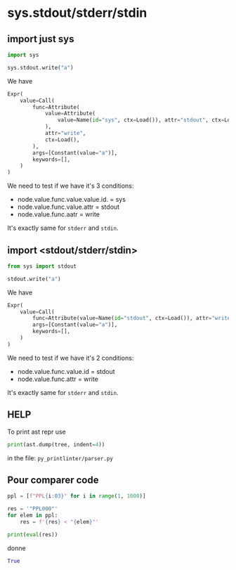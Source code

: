 # sys.stdout/stderr/stdin

## import just sys

```python
import sys

sys.stdout.write("a")
```

We have

```python
Expr(
    value=Call(
        func=Attribute(
            value=Attribute(
                value=Name(id="sys", ctx=Load()), attr="stdout", ctx=Load()
            ),
            attr="write",
            ctx=Load(),
        ),
        args=[Constant(value="a")],
        keywords=[],
    )
)
```

We need to test if we have it's 3 conditions:

- node.value.func.value.value.id. = sys
- node.value.func.value.attr = stdout
- node.value.func.aatr = write

It's exactly same for `stderr` and `stdin`.

## import <stdout/stderr/stdin>

```python
from sys import stdout

stdout.write("a")
```

We have

```python
Expr(
    value=Call(
        func=Attribute(value=Name(id="stdout", ctx=Load()), attr="write", ctx=Load()),
        args=[Constant(value="a")],
        keywords=[],
    )
)
```

We need to test if we have it's 2 conditions:

- node.value.func.value.id = stdout
- node.value.func.attr = write

It's exactly same for `stderr` and `stdin`.

## HELP

To print ast repr use

```python
print(ast.dump(tree, indent=4))
```

in the file: `py_printlinter/parser.py`

## Pour comparer code

```python
ppl = [f"PPL{i:03}" for i in range(1, 1000)]

res = '"PPL000"'
for elem in ppl:
    res = f'{res} < "{elem}"'

print(eval(res))
```

donne

```python
True
```
